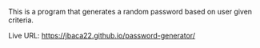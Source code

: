 This is a program that generates a random password based on user given criteria. 

Live URL: https://jbaca22.github.io/password-generator/


